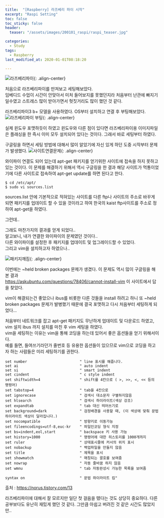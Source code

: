```yaml
---
title:  "[Raspberry] 라즈베리 파이 시작"
excerpt: "Raspi Setting"
toc: false
toc_sticky: false
header:
  teaser: "/assets/images/200101_raspi/raspi_teaser.jpg"

categories:
  - Study
tags:
  - Raspberry
last_modified_at: 2020-01-01T08:18:20

---
```


![라즈베리파이](https://yeollog.github.io/assets/images/200101_raspi/raspi_teaser.jpg "라즈베리파이"){: .align-center}

처음으로 라즈베리파이를 만져보고 세팅해보았다.  
임베디드 수업이 시간이 안맞아서 미처 들어보지를 못했던지라 처음부터 난관에 빠지기 일수였고 
스트레스 많이 받아가면서 헛짓거리도 많이 했던 것 같다.

라즈베리파이3 b+ 모델을 사용하였다. OS부터 설치하고 연결 후 부팅해보았다.
![라즈베리파이 부팅](https://yeollog.github.io/assets/images/200101_raspi/raspi1.jpg "라즈베리파이 부팅"){: .align-center}


실제 윈도우 포맷하듯이 하였고 윈도우와 다른 점이 있다면 라즈베리파이용 이미지파일은 플래싱을 한 즉시 이미 모두 설치되어 있다는 것이다.
그래서 바로 세팅부터 하였다.  

구글링을 하면서 세팅 방법에 대해서 많이 알았기에 자신 있게 하던 도중 시작부터 문제가 발생했다.
![사이트연결문제](https://yeollog.github.io/assets/images/200101_raspi/raspi2.jpg "사이트연결문제"){: .align-center}

와이파이 연결도 되어 있는데 apt-get 패키지를 얻기위한 사이트에 접속을 하지 못하고 있는 것이다.
이 문제를 해결하기 위해서 역시 구글링을 한 결과 해당 사이트가 먹통이었기에 다른 사이트로 접속하여
apt-get update를 하면 된다고 한다. 

```
$ cd /etc/apt/
$ sudo vi sources.list
```
sources.list 안에 기본적으로 적혀있는 사이트를 다른 ftp나 사이트의 주소로 바꾸게 되면
패키지를 업데이트 할 수 있을 것이라고 하여 한국의 kaist ftp사이트를 주소로 정하여 apt-get을 하였다.

그런데..  

그래도 마찬가지의 결과를 얻게 되었다..  
알고보니, 내가 연결한 와이파이의 문제였던 것이다..  
다른 와이파이를 설정한 후 패키지를 업데이트 및 업그레이드할 수 있었다.  
그리고 vim을 설치하고자 하였으나..

![패키지깨짐](https://yeollog.github.io/assets/images/200101_raspi/raspi3.jpg "패키지 깨짐"){: .align-center}

이번에는 ~held broken packages 문제가 생겼다. 이 문제도 역시 많이 구글링을 해본 결과  
<https://askubuntu.com/questions/78406/cannot-install-vim> 이 사이트에서 답을 찾았다.  

vim이 해결되는건 좋았으나 ibus를 비롯한 다른 것들을 install 하려고 하니 또 ~held broken packages 문제가 발병했기 때문에
결국 포맷하고 다시 처음부터 세팅하게 되었다...

처음부터 네트워크를 잡고 apt-get 패키지도 무난하게 업데이트 및 다운로드 하였고, vim 설치 ibus 까지 설치를 마친 후 vim 세팅을 하였다.  
vim을 세팅하는 이유는 vim을 통해 코딩을 하는데 있어서 좋은 옵션들을 얻기 위해서이다.  
예를 들면, 들여쓰기라던가 줄번호 등 유용한 옵션들이 있으므로 vim으로 코딩을 하고자 하는 사람들은 미리 세팅하기를 권한다.

```
set number                        " line 표시를 해줍니다.
set ai                            " auto indent
set si                            " smart indent
set cindent                       " c style indent
set shiftwidth=4                  " shift를 4칸으로 ( >, >>, <, << 등의 명령어)
set tabstop=4                     " tab을 4칸으로
set ignorecase                    " 검색시 대소문자 구별하지않음
set hlsearch                      " 검색시 하이라이트(색상 강조)
set expandtab                     " tab 대신 띄어쓰기로
set background=dark               " 검정배경을 사용할 때, (이 색상에 맞춰 문법 하이라이트 색상이 달라집니다.)
set nocompatible                  " 방향키로 이동가능
set fileencodings=utf-8,euc-kr    " 파일인코딩 형식 지정
set bs=indent,eol,start           " backspace 키 사용 가능
set history=1000                  " 명령어에 대한 히스토리를 1000개까지
set ruler                         " 상태표시줄에 커서의 위치 표시
set nobackup                      " 백업파일을 만들지 않음
set title                         " 제목을 표시
set showmatch                     " 매칭되는 괄호를 보여줌
set nowrap                        " 자동 줄바꿈 하지 않음
set wmnu                          " tab 자동완성시 가능한 목록을 보여줌

syntax on                         " 문법 하이라이트 킴"
```

출처 : <https://norus.tistory.com/13>


라즈베리파이에 대해서 잘 모르지만 일단 첫 걸음을 뗐다는 것도 상당히 중요하다. 다른 공부보다도 유난히 재밌게 했던 것 같다. 그만큼 아쉽고 버려진 것 같은 시간도 많았지만..